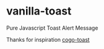# vanilla-toast
Pure Javascript Toast Alert Message

Thanks for inspiration [cogo-toast](https://github.com/Cogoport/cogo-toast)
